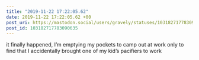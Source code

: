 ```yaml
---
title: "2019-11-22 17:22:05.62"
date: 2019-11-22 17:22:05.62 +00
post_uri: https://mastodon.social/users/gravely/statuses/103182717783090635
post_id: 103182717783090635
---
```

it finally happened, I’m emptying my pockets to camp out at work only to find that I accidentally brought one of my kid’s pacifiers to work


